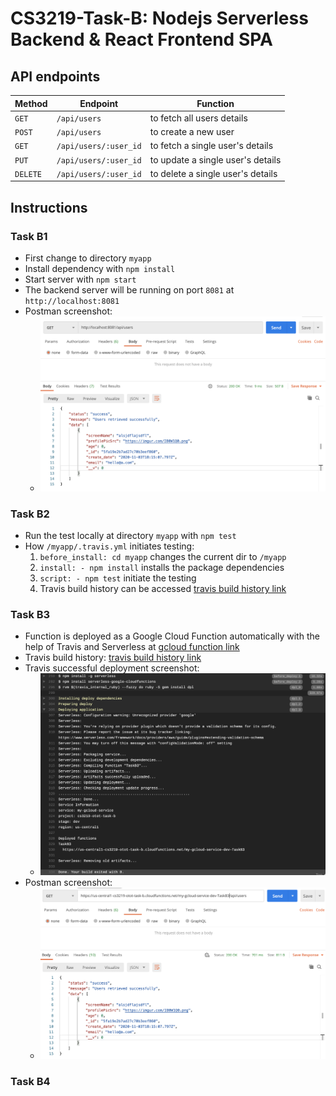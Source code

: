 # CS3219-Task-B: Nodejs Serverless Backend & React Frontend SPA

[travis build history link]: https://travis-ci.org/github/Guofeng-Tang/CS3219-OTOT-Tasks/builds
[gcloud function link]: https://us-central1-cs3219-otot-task-b.cloudfunctions.net/my-gcloud-service-dev-TaskB3

## API endpoints

| Method   | Endpoint | Function
| -------- | -------- | --------
| `GET`    | `/api/users` | to fetch all users details
| `POST`   | `/api/users` | to create a new user
| `GET`    | `/api/users/:user_id` | to fetch a single user's details
| `PUT`    | `/api/users/:user_id` | to update a single user's details
| `DELETE` | `/api/users/:user_id` | to delete a single user's details

## Instructions

### Task B1

* First change to directory `myapp` 
* Install dependency with `npm install`
* Start server with `npm start`
* The backend server will be running on port `8081` at `http://localhost:8081`
* Postman screenshot:
  * ![Postman screenshot](screenshots/b1_postman.png)

### Task B2

* Run the test locally at directory `myapp` with `npm test`
* How `/myapp/.travis.yml` initiates testing:
  1. `before_install: cd myapp` changes the current dir to `/myapp`
  2. `install: - npm install` installs the package dependencies
  3. `script: - npm test` initiate the testing
  4. Travis build history can be accessed [travis build history link][travis build history link]

### Task B3

* Function is deployed as a Google Cloud Function automatically with the help of Travis and Serverless at [gcloud function link][gcloud function link]
* Travis build history: [travis build history link][travis build history link]
* Travis successful deployment screenshot:
  * ![travis deployment screenshot](screenshots/b3.png)
* Postman screenshot:
  * ![Postman screenshot](screenshots/b3_postman.png)

### Task B4

